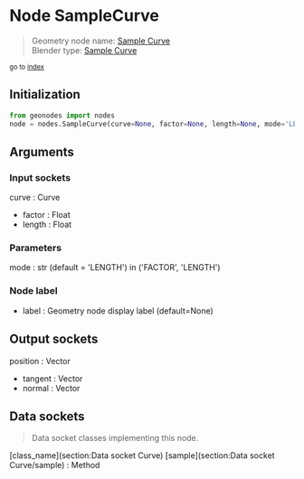 
# Node SampleCurve

> Geometry node name: [Sample Curve](https://docs.blender.org/manual/en/latest/modeling/geometry_nodes/material/sample_curve.html)<br>
  Blender type: [Sample Curve](https://docs.blender.org/api/current/bpy.types.GeometryNodeSampleCurve.html)
  
<sub>go to [index](/docs/index.md)</sub>

## Initialization

```python
from geonodes import nodes
node = nodes.SampleCurve(curve=None, factor=None, length=None, mode='LENGTH', label=None)
```



## Arguments


### Input sockets

curve : Curve
- factor : Float
- length : Float

### Parameters

mode : str (default = 'LENGTH') in ('FACTOR', 'LENGTH')

### Node label

- label : Geometry node display label (default=None)

## Output sockets

position : Vector
- tangent : Vector
- normal : Vector

## Data sockets

> Data socket classes implementing this node.
  
[class_name](section:Data socket Curve) [sample](section:Data socket Curve/sample) : Method

